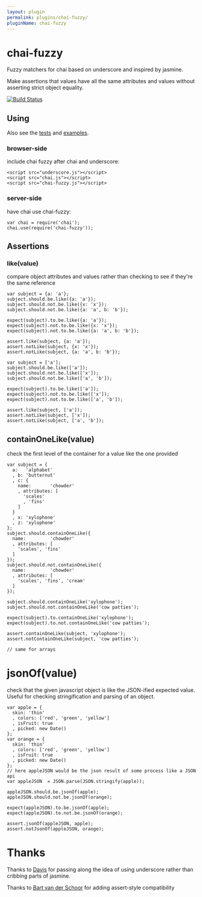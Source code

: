 ```yaml
---
layout: plugin
permalink: plugins/chai-fuzzy/
pluginName: chai-fuzzy
---
```


# chai-fuzzy

Fuzzy matchers for chai based on underscore and inspired by jasmine.

Make assertions that values have all the same attributes and values without asserting strict object equality.

[![Build Status](https://travis-ci.org/elliotf/chai-fuzzy.png)](https://travis-ci.org/elliotf/chai-fuzzy)

## Using

Also see the [tests](https://github.com/elliotf/chai-fuzzy/tree/master/test/) and [examples](https://github.com/elliotf/chai-fuzzy/tree/master/examples/).

### browser-side

include chai fuzzy after chai and underscore:

    <script src="underscore.js"></script>
    <script src="chai.js"></script>
    <script src="chai-fuzzy.js"></script>

### server-side

have chai use chai-fuzzy:

    var chai = require('chai');
    chai.use(require('chai-fuzzy'));

## Assertions


### like(value)

compare object attributes and values rather than checking to see if they're the same reference

    var subject = {a: 'a'};
    subject.should.be.like({a: 'a'});
    subject.should.not.be.like({x: 'x'});
    subject.should.not.be.like({a: 'a', b: 'b'});

    expect(subject).to.be.like({a: 'a'});
    expect(subject).not.to.be.like({x: 'x'});
    expect(subject).not.to.be.like({a: 'a', b: 'b'});

    assert.like(subject, {a: 'a'});
    assert.notLike(subject, {x: 'x'});
    assert.notLike(subject, {a: 'a', b: 'b'});

    var subject = ['a'];
    subject.should.be.like(['a']);
    subject.should.not.be.like(['x']);
    subject.should.not.be.like(['a', 'b']);

    expect(subject).to.be.like(['a']);
    expect(subject).not.to.be.like(['x']);
    expect(subject).not.to.be.like(['a', 'b']);

    assert.like(subject, ['a']);
    assert.notLike(subject, ['x']);
    assert.notLike(subject, ['a', 'b']);

## containOneLike(value)

check the first level of the container for a value like the one provided

    var subject = {
      a:   'alphabet'
      , b: 'butternut'
      , c: {
        name:       'chowder'
        , attributes: [
          'scales'
          , 'fins'
        ]
      }
      , x: 'xylophone'
      , z: 'xylophone'
    };
    subject.should.containOneLike({
      name:         'chowder'
      , attributes: [
        'scales', 'fins'
      ]
    });
    subject.should.not.containOneLike({
      name:         'chowder'
      , attributes: [
        'scales', 'fins', 'cream'
      ]
    });

    subject.should.containOneLike('xylophone');
    subject.should.not.containOneLike('cow patties');

    expect(subject).to.containOneLike('xylophone');
    expect(subject).to.not.containOneLike('cow patties');

    assert.containOneLike(subject, 'xylophone');
    assert.notContainOneLike(subject, 'cow patties');

    // same for arrays

# jsonOf(value)

check that the given javascript object is like the JSON-ified expected value.  Useful for checking stringification and parsing of an object.

    var apple = {
      skin: 'thin'
      , colors: ['red', 'green', 'yellow']
      , isFruit: true
      , picked: new Date()
    };
    var orange = {
      skin: 'thin'
      , colors: ['red', 'green', 'yellow']
      , isFruit: true
      , picked: new Date()
    };
    // here appleJSON would be the json result of some process like a JSON api
    var appleJSON  = JSON.parse(JSON.stringify(apple));

    appleJSON.should.be.jsonOf(apple);
    appleJSON.should.not.be.jsonOf(orange);

    expect(appleJSON).to.be.jsonOf(apple);
    expect(appleJSON).to.not.be.jsonOf(orange);

    assert.jsonOf(appleJSON, apple);
    assert.notJsonOf(appleJSON, orange);

# Thanks

Thanks to [Davis](http://github.com/infews/ "Davis") for passing along the idea of using underscore rather than cribbing parts of jasmine.

Thanks to [Bart van der Schoor](https://github.com/Bartvds "Bart van der Schoor") for adding assert-style compatibility


